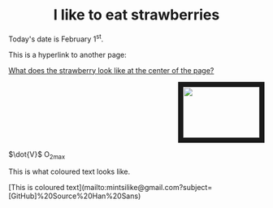 <!DOCTYPE html>
<html>
<body>

<h1 align="center"> I like to eat strawberries </h1>

<p> Today's date is February 1<sup>st</sup>.</p>

</body>
</html>

<p> This is a hyperlink to another page: </p> 
<a href="subfolder1/ooh.md">What does the strawberry look like at the center of the page?</a>

<p align="right">
<img src=https://th.bing.com/th/id/OIP.3QDWuvwi6bKF3kNNNVWb3gHaEo?w=302&h=189&c=7&r=0&o=5&pid=1.7"=80" width="150" height="100" border="10"/>
</p>

<p> $\dot{V}$ O<sub>2max</sub> </p>

<p> This is what coloured text looks like.</p>
[This is coloured text](mailto:mintsilike@gmail.com?subject=[GitHub]%20Source%20Han%20Sans)
